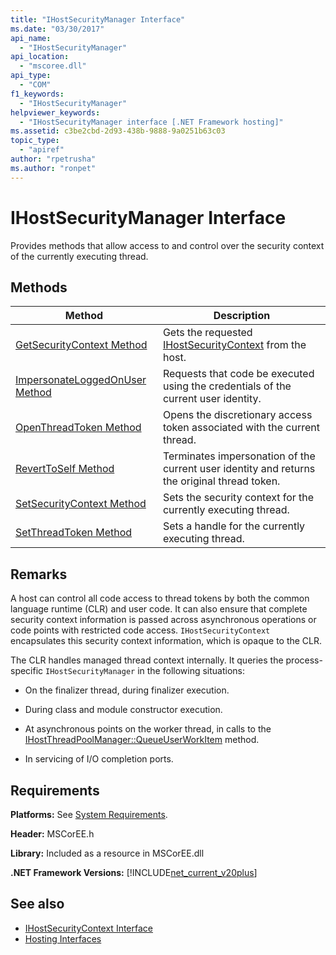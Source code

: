 ```yaml
---
title: "IHostSecurityManager Interface"
ms.date: "03/30/2017"
api_name: 
  - "IHostSecurityManager"
api_location: 
  - "mscoree.dll"
api_type: 
  - "COM"
f1_keywords: 
  - "IHostSecurityManager"
helpviewer_keywords: 
  - "IHostSecurityManager interface [.NET Framework hosting]"
ms.assetid: c3be2cbd-2d93-438b-9888-9a0251b63c03
topic_type: 
  - "apiref"
author: "rpetrusha"
ms.author: "ronpet"
---
```

# IHostSecurityManager Interface
Provides methods that allow access to and control over the security context of the currently executing thread.  
  
## Methods  
  
|Method|Description|  
|------------|-----------------|  
|[GetSecurityContext Method](../../../../docs/framework/unmanaged-api/hosting/ihostsecuritymanager-getsecuritycontext-method.md)|Gets the requested [IHostSecurityContext](../../../../docs/framework/unmanaged-api/hosting/ihostsecuritycontext-interface.md) from the host.|  
|[ImpersonateLoggedOnUser Method](../../../../docs/framework/unmanaged-api/hosting/ihostsecuritymanager-impersonateloggedonuser-method.md)|Requests that code be executed using the credentials of the current user identity.|  
|[OpenThreadToken Method](../../../../docs/framework/unmanaged-api/hosting/ihostsecuritymanager-openthreadtoken-method.md)|Opens the discretionary access token associated with the current thread.|  
|[RevertToSelf Method](../../../../docs/framework/unmanaged-api/hosting/ihostsecuritymanager-reverttoself-method.md)|Terminates impersonation of the current user identity and returns the original thread token.|  
|[SetSecurityContext Method](../../../../docs/framework/unmanaged-api/hosting/ihostsecuritymanager-setsecuritycontext-method.md)|Sets the security context for the currently executing thread.|  
|[SetThreadToken Method](../../../../docs/framework/unmanaged-api/hosting/ihostsecuritymanager-setthreadtoken-method.md)|Sets a handle for the currently executing thread.|  
  
## Remarks  
 A host can control all code access to thread tokens by both the common language runtime (CLR) and user code. It can also ensure that complete security context information is passed across asynchronous operations or code points with restricted code access. `IHostSecurityContext` encapsulates this security context information, which is opaque to the CLR.  
  
 The CLR handles managed thread context internally. It queries the process-specific `IHostSecurityManager` in the following situations:  
  
- On the finalizer thread, during finalizer execution.  
  
- During class and module constructor execution.  
  
- At asynchronous points on the worker thread, in calls to the [IHostThreadPoolManager::QueueUserWorkItem](../../../../docs/framework/unmanaged-api/hosting/ihostthreadpoolmanager-queueuserworkitem-method.md) method.  
  
- In servicing of I/O completion ports.  
  
## Requirements  
 **Platforms:** See [System Requirements](../../../../docs/framework/get-started/system-requirements.md).  
  
 **Header:** MSCorEE.h  
  
 **Library:** Included as a resource in MSCorEE.dll  
  
 **.NET Framework Versions:** [!INCLUDE[net_current_v20plus](../../../../includes/net-current-v20plus-md.md)]  
  
## See also

- [IHostSecurityContext Interface](../../../../docs/framework/unmanaged-api/hosting/ihostsecuritycontext-interface.md)
- [Hosting Interfaces](../../../../docs/framework/unmanaged-api/hosting/hosting-interfaces.md)
